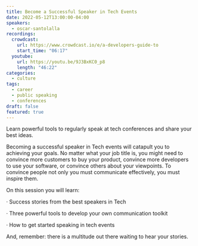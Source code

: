 ```yaml
---
title: Become a Successful Speaker in Tech Events
date: 2022-05-12T13:00:00-04:00
speakers:
  - oscar-santolalla
recordings:
  crowdcast:
    url: https://www.crowdcast.io/e/a-developers-guide-to
    start_time: "06:17"
  youtube:
    url: https://youtu.be/9J3BxKC0_p8
    length: "46:22"
categories:
  - culture
tags:
  - career
  - public speaking
  - conferences
draft: false
featured: true
---
```


Learn powerful tools to regularly speak at tech conferences and share your best ideas.

Becoming a successful speaker in Tech events will catapult you to achieving your goals. No matter what your job title is, you might need to convince more customers to buy your product, convince more developers to use your software, or convince others about your viewpoints. To convince people not only you must communicate effectively, you must inspire them.

On this session you will learn:

· Success stories from the best speakers in Tech

· Three powerful tools to develop your own communication toolkit

· How to get started speaking in tech events

And, remember: there is a multitude out there waiting to hear your stories.

